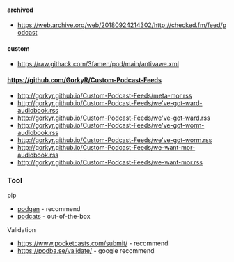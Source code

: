 #### archived

- https://web.archive.org/web/20180924214302/http://checked.fm/feed/podcast

#### custom

- https://raw.githack.com/3famen/pod/main/antivawe.xml

#### https://github.com/GorkyR/Custom-Podcast-Feeds

- http://gorkyr.github.io/Custom-Podcast-Feeds/meta-mor.rss
- http://gorkyr.github.io/Custom-Podcast-Feeds/we've-got-ward-audiobook.rss
- http://gorkyr.github.io/Custom-Podcast-Feeds/we've-got-ward.rss
- http://gorkyr.github.io/Custom-Podcast-Feeds/we've-got-worm-audiobook.rss
- http://gorkyr.github.io/Custom-Podcast-Feeds/we've-got-worm.rss
- http://gorkyr.github.io/Custom-Podcast-Feeds/we-want-mor-audiobook.rss
- http://gorkyr.github.io/Custom-Podcast-Feeds/we-want-mor.rss

### Tool

pip
- [podgen](https://podgen.readthedocs.io/) - recommend
- [podcats](https://github.com/jakubroztocil/podcats) - out-of-the-box

Validation
- https://www.pocketcasts.com/submit/ - recommend
- https://podba.se/validate/ - google recommend
